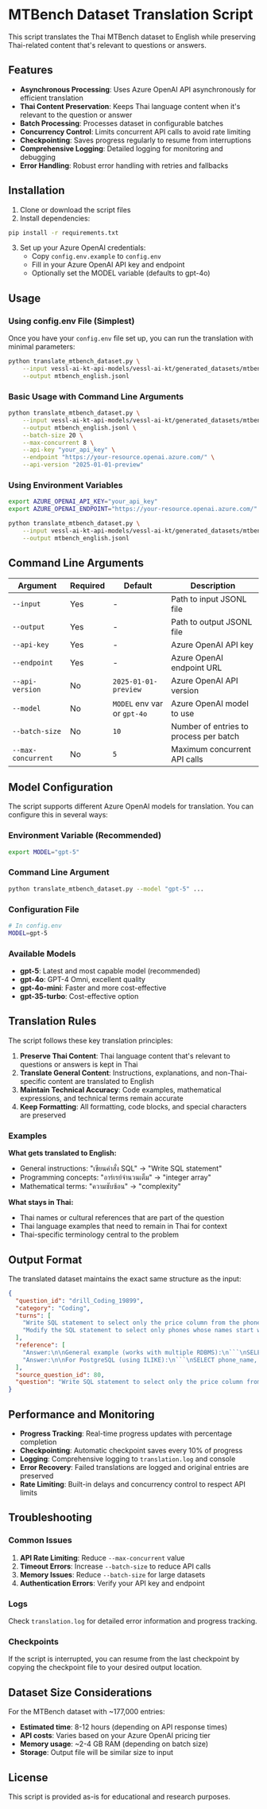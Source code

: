 # MTBench Dataset Translation Script

This script translates the Thai MTBench dataset to English while preserving Thai-related content that's relevant to questions or answers.

## Features

- **Asynchronous Processing**: Uses Azure OpenAI API asynchronously for efficient translation
- **Thai Content Preservation**: Keeps Thai language content when it's relevant to the question or answer
- **Batch Processing**: Processes dataset in configurable batches
- **Concurrency Control**: Limits concurrent API calls to avoid rate limiting
- **Checkpointing**: Saves progress regularly to resume from interruptions
- **Comprehensive Logging**: Detailed logging for monitoring and debugging
- **Error Handling**: Robust error handling with retries and fallbacks

## Installation

1. Clone or download the script files
2. Install dependencies:
```bash
pip install -r requirements.txt
```

3. Set up your Azure OpenAI credentials:
   - Copy `config.env.example` to `config.env`
   - Fill in your Azure OpenAI API key and endpoint
   - Optionally set the MODEL variable (defaults to gpt-4o)

## Usage

### Using config.env File (Simplest)

Once you have your `config.env` file set up, you can run the translation with minimal parameters:

```bash
python translate_mtbench_dataset.py \
    --input vessl-ai-kt-api-models/vessl-ai-kt/generated_datasets/mtbench_hard_training.jsonl \
    --output mtbench_english.jsonl
```

### Basic Usage with Command Line Arguments

```bash
python translate_mtbench_dataset.py \
    --input vessl-ai-kt-api-models/vessl-ai-kt/generated_datasets/mtbench_hard_training.jsonl \
    --output mtbench_english.jsonl \
    --batch-size 20 \
    --max-concurrent 8 \
    --api-key "your_api_key" \
    --endpoint "https://your-resource.openai.azure.com/" \
    --api-version "2025-01-01-preview"
```

### Using Environment Variables

```bash
export AZURE_OPENAI_API_KEY="your_api_key"
export AZURE_OPENAI_ENDPOINT="https://your-resource.openai.azure.com/"

python translate_mtbench_dataset.py \
    --input vessl-ai-kt-api-models/vessl-ai-kt/generated_datasets/mtbench_hard_training.jsonl \
    --output mtbench_english.jsonl
```

## Command Line Arguments

| Argument | Required | Default | Description |
|----------|----------|---------|-------------|
| `--input` | Yes | - | Path to input JSONL file |
| `--output` | Yes | - | Path to output JSONL file |
| `--api-key` | Yes | - | Azure OpenAI API key |
| `--endpoint` | Yes | - | Azure OpenAI endpoint URL |
| `--api-version` | No | `2025-01-01-preview` | Azure OpenAI API version |
| `--model` | No | `MODEL` env var or `gpt-4o` | Azure OpenAI model to use |
| `--batch-size` | No | `10` | Number of entries to process per batch |
| `--max-concurrent` | No | `5` | Maximum concurrent API calls |

## Model Configuration

The script supports different Azure OpenAI models for translation. You can configure this in several ways:

### Environment Variable (Recommended)
```bash
export MODEL="gpt-5"
```

### Command Line Argument
```bash
python translate_mtbench_dataset.py --model "gpt-5" ...
```

### Configuration File
```bash
# In config.env
MODEL=gpt-5
```

### Available Models
- **gpt-5**: Latest and most capable model (recommended)
- **gpt-4o**: GPT-4 Omni, excellent quality
- **gpt-4o-mini**: Faster and more cost-effective
- **gpt-35-turbo**: Cost-effective option

## Translation Rules

The script follows these key translation principles:

1. **Preserve Thai Content**: Thai language content that's relevant to questions or answers is kept in Thai
2. **Translate General Content**: Instructions, explanations, and non-Thai-specific content are translated to English
3. **Maintain Technical Accuracy**: Code examples, mathematical expressions, and technical terms remain accurate
4. **Keep Formatting**: All formatting, code blocks, and special characters are preserved

### Examples

**What gets translated to English:**
- General instructions: "เขียนคำสั่ง SQL" → "Write SQL statement"
- Programming concepts: "อาร์เรย์จำนวนเต็ม" → "integer array"
- Mathematical terms: "ความซับซ้อน" → "complexity"

**What stays in Thai:**
- Thai names or cultural references that are part of the question
- Thai language examples that need to remain in Thai for context
- Thai-specific terminology central to the problem

## Output Format

The translated dataset maintains the exact same structure as the input:

```json
{
  "question_id": "drill_Coding_19899",
  "category": "Coding",
  "turns": [
    "Write SQL statement to select only the price column from the phone table, filtering rows where price is not NULL and sorting from highest to lowest price",
    "Modify the SQL statement to select only phones whose names start with the letter A (case-insensitive) and price > 10000, showing phone_name and price columns sorted from expensive to cheap"
  ],
  "reference": [
    "Answer:\n\nGeneral example (works with multiple RDBMS):\n```\nSELECT price\nFROM phone\nWHERE price IS NOT NULL\nORDER BY price DESC;\n```\n\nExplanation: WHERE filters out NULL, ORDER BY sorts from high to low\n",
    "Answer:\n\nFor PostgreSQL (using ILIKE):\n```\nSELECT phone_name, price\nFROM phone\nWHERE phone_name ILIKE 'A%'\n  AND price > 10000\nORDER BY price DESC;\n```\n\nFor standard SQL without ILIKE (like MySQL/MariaDB that may already use case-insensitive collation or use UPPER/LOWER):\n```\nSELECT phone_name, price\nFROM phone\nWHERE UPPER(phone_name) LIKE 'A%'\n  AND price > 10000\nORDER BY price DESC;\n```\n\nExplanation: Use LIKE with % character to match names starting with A and filter price by condition, then sort by price\n"
  ],
  "source_question_id": 80,
  "question": "Write SQL statement to select only the price column from the phone table, filtering rows where price is not NULL and sorting from highest to lowest price"
}
```

## Performance and Monitoring

- **Progress Tracking**: Real-time progress updates with percentage completion
- **Checkpointing**: Automatic checkpoint saves every 10% of progress
- **Logging**: Comprehensive logging to `translation.log` and console
- **Error Recovery**: Failed translations are logged and original entries are preserved
- **Rate Limiting**: Built-in delays and concurrency control to respect API limits

## Troubleshooting

### Common Issues

1. **API Rate Limiting**: Reduce `--max-concurrent` value
2. **Timeout Errors**: Increase `--batch-size` to reduce API calls
3. **Memory Issues**: Reduce `--batch-size` for large datasets
4. **Authentication Errors**: Verify your API key and endpoint

### Logs

Check `translation.log` for detailed error information and progress tracking.

### Checkpoints

If the script is interrupted, you can resume from the last checkpoint by copying the checkpoint file to your desired output location.

## Dataset Size Considerations

For the MTBench dataset with ~177,000 entries:
- **Estimated time**: 8-12 hours (depending on API response times)
- **API costs**: Varies based on your Azure OpenAI pricing tier
- **Memory usage**: ~2-4 GB RAM (depending on batch size)
- **Storage**: Output file will be similar size to input

## License

This script is provided as-is for educational and research purposes.
